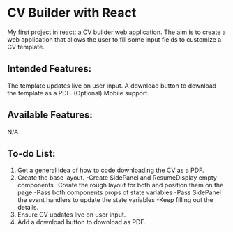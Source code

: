 # CV Builder with React
My first project in react: a CV builder web application. The aim is to create a web application that allows the user to fill some input fields to customize a CV template.

## Intended Features:
The template updates live on user input.
A download button to download the template as a PDF.
(Optional) Mobile support.

## Available Features:
N/A

## To-do List:

1. Get a general idea of how to code downloading the CV as a PDF.
2. Create the base layout.
    -Create SidePanel and ResumeDisplay empty components
    -Create the rough layout for both and position them on the page
    -Pass both components props of state variables
    -Pass SidePanel the event handlers to update the state variables
    -Keep filling out the details.
3. Ensure CV updates live on user input.
4. Add a download button to download as PDF.
